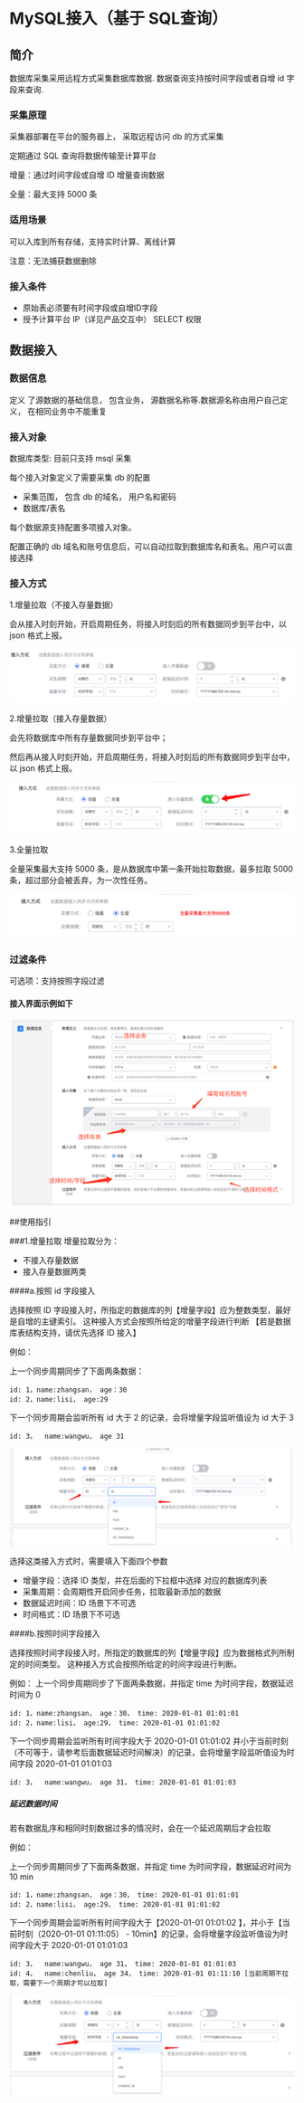 # MySQL接入（基于 SQL查询）

## 简介

数据库采集采用远程方式采集数据库数据. 数据查询支持按时间字段或者自增 id 字段来查询.

### 采集原理

采集器部署在平台的服务器上， 采取远程访问 db 的方式采集

定期通过 SQL 查询将数据传输至计算平台

增量：通过时间字段或自增 ID 增量查询数据

全量：最大支持 5000 条

### 适用场景
可以入库到所有存储，支持实时计算、离线计算

注意：无法捕获数据删除

### 接入条件

- 原始表必须要有时间字段或自增ID字段
- 授予计算平台 IP（详见产品交互中） SELECT 权限



## 数据接入
### 数据信息

定义 了源数据的基础信息， 包含业务， 源数据名称等.数据源名称由用户自己定义， 在相同业务中不能重复

### 接入对象

数据库类型: 目前只支持 msql 采集

每个接入对象定义了需要采集 db 的配置

* 采集范围， 包含 db 的域名， 用户名和密码
* 数据库/表名

每个数据源支持配置多项接入对象。

配置正确的 db 域名和账号信息后，可以自动拉取到数据库名和表名。用户可以直接选择

### 接入方式

1.增量拉取（不接入存量数据）

会从接入时刻开始，开启周期任务，将接入时刻后的所有数据同步到平台中，以 json 格式上报。

![access_incr](./media/access_incr.png)

2.增量拉取（接入存量数据）

会先将数据库中所有存量数据同步到平台中；

然后再从接入时刻开始，开启周期任务，将接入时刻后的所有数据同步到平台中，以 json 格式上报。

![access_incr_history](./media/access_incr_history.png)

3.全量拉取

全量采集最大支持 5000 条，是从数据库中第一条开始拉取数据，最多拉取 5000 条，超过部分会被丢弃，为一次性任务。


![access_history](./media/access_history.png)


### 过滤条件

可选项：支持按照字段过滤

#### 接入界面示例如下

![](media/access_new_db.png)



##使用指引


###1.增量拉取
增量拉取分为：
* 不接入存量数据
* 接入存量数据两类

####a.按照 id 字段接入

选择按照 ID 字段接入时，所指定的数据库的列【增量字段】应为整数类型，最好是自增的主键索引。
这种接入方式会按照所给定的增量字段进行判断 【若是数据库表结构支持，请优先选择 ID 接入】

例如：

上一个同步周期同步了下面两条数据：

    id: 1，name:zhangsan， age：30
    id: 2，name:lisi， age:29

下一个同步周期会监听所有 id 大于 2 的记录，会将增量字段监听值设为 id 大于 3

    id: 3，  name:wangwu， age 31

![db.method1](./media/db.method1.png)

选择这类接入方式时，需要填入下面四个参数

* 增量字段：选择 ID 类型，并在后面的下拉框中选择 对应的数据库列表
* 采集周期：会周期性开启同步任务，拉取最新添加的数据
* 数据延迟时间：ID 场景下不可选
* 时间格式：ID 场景下不可选

####b.按照时间字段接入

选择按照时间字段接入时，所指定的数据库的列【增量字段】应为数据格式列所制定的时间类型。
这种接入方式会按照所给定的时间字段进行判断。

例如：
上一个同步周期同步了下面两条数据，并指定 time 为时间字段，数据延迟时间为 0

    id: 1，name:zhangsan， age：30， time: 2020-01-01 01:01:01
    id: 2，name:lisi， age:29， time: 2020-01-01 01:01:02

下一个同步周期会监听所有时间字段大于 2020-01-01 01:01:02 并小于当前时刻（不可等于，请参考后面数据延迟时间解决）的记录，会将增量字段监听值设为时间字段 2020-01-01 01:01:03

    id: 3，  name:wangwu， age 31， time: 2020-01-01 01:01:03

##### 延迟数据时间

若有数据乱序和相同时刻数据过多的情况时，会在一个延迟周期后才会拉取

例如：

上一个同步周期同步了下面两条数据，并指定 time 为时间字段，数据延迟时间为 10 min

    id: 1，name:zhangsan， age：30， time: 2020-01-01 01:01:01
    id: 2，name:lisi， age:29， time: 2020-01-01 01:01:02

下一个同步周期会监听所有时间字段大于【2020-01-01 01:01:02 】，并小于【当前时刻（2020-01-01 01:11:05） - 10min】的记录，会将增量字段监听值设为时间字段大于 2020-01-01 01:01:03

    id: 3，  name:wangwu， age 31， time: 2020-01-01 01:01:03
    id: 4，  name:chenliu， age 34， time: 2020-01-01 01:11:10 [当前周期不拉取，需要下一个周期才可以拉取]

![db.method2](./media/db.method2.png)


